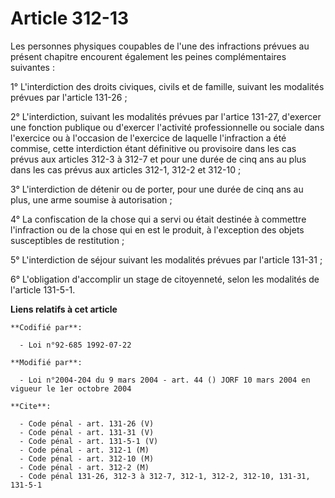 # Article 312-13

Les personnes physiques coupables de l'une des infractions prévues au présent chapitre encourent également les peines
complémentaires suivantes :

1° L'interdiction des droits civiques, civils et de famille, suivant les modalités prévues par l'article 131-26 ;

2° L'interdiction, suivant les modalités prévues par l'artice 131-27, d'exercer une fonction publique ou d'exercer l'activité
professionnelle ou sociale dans l'exercice ou à l'occasion de l'exercice de laquelle l'infraction a été commise, cette
interdiction étant définitive ou provisoire dans les cas prévus aux articles 312-3 à 312-7 et pour une durée de cinq ans au
plus dans les cas prévus aux articles 312-1, 312-2 et 312-10 ;

3° L'interdiction de détenir ou de porter, pour une durée de cinq ans au plus, une arme soumise à autorisation ;

4° La confiscation de la chose qui a servi ou était destinée à commettre l'infraction ou de la chose qui en est le produit, à
l'exception des objets susceptibles de restitution ;

5° L'interdiction de séjour suivant les modalités prévues par l'article 131-31 ;

6° L'obligation d'accomplir un stage de citoyenneté, selon les modalités de l'article 131-5-1.

**Liens relatifs à cet article**

	**Codifié par**:

	  - Loi n°92-685 1992-07-22

	**Modifié par**:

	  - Loi n°2004-204 du 9 mars 2004 - art. 44 () JORF 10 mars 2004 en vigueur le 1er octobre 2004

	**Cite**:

	  - Code pénal - art. 131-26 (V)
	  - Code pénal - art. 131-31 (V)
	  - Code pénal - art. 131-5-1 (V)
	  - Code pénal - art. 312-1 (M)
	  - Code pénal - art. 312-10 (M)
	  - Code pénal - art. 312-2 (M)
	  - Code pénal 131-26, 312-3 à 312-7, 312-1, 312-2, 312-10, 131-31, 131-5-1
